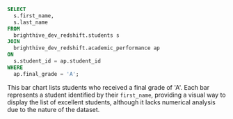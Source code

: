 ```sql student_A_grades
SELECT
  s.first_name,
  s.last_name
FROM
  brighthive_dev_redshift.students s
JOIN
  brighthive_dev_redshift.academic_performance ap
ON
  s.student_id = ap.student_id
WHERE
  ap.final_grade = 'A';
```

<BarChart
    data={student_A_grades}
    x=first_name
    y=last_name
    labels=true
/>


This bar chart lists students who received a final grade of 'A'. Each bar represents a student identified by their `first_name`, providing a visual way to display the list of excellent students, although it lacks numerical analysis due to the nature of the dataset.
